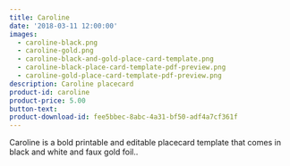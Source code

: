 ```yaml
---
title: Caroline
date: '2018-03-11 12:00:00'
images:
  - caroline-black.png
  - caroline-gold.png
  - caroline-black-and-gold-place-card-template.png
  - caroline-black-place-card-template-pdf-preview.png
  - caroline-gold-place-card-template-pdf-preview.png
description: Caroline placecard
product-id: caroline
product-price: 5.00
button-text:
product-download-id: fee5bbec-8abc-4a31-bf50-adf4a7cf361f
---
```

Caroline is a bold printable and editable placecard template that comes in black and white and faux gold foil..
